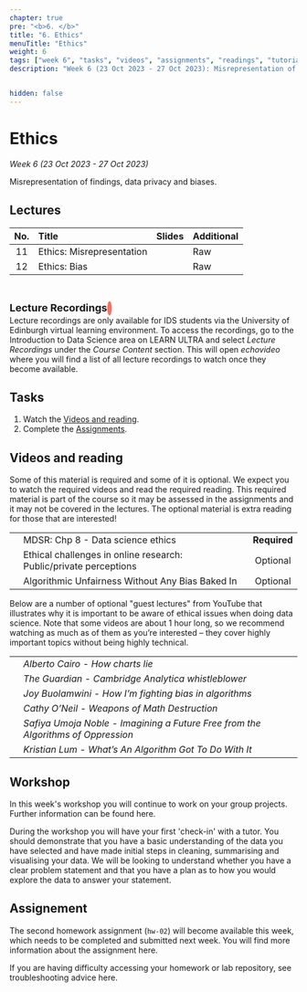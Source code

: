```yaml
---
chapter: true
pre: "<b>6. </b>"
title: "6. Ethics"
menuTitle: "Ethics"
weight: 6
tags: ["week 6", "tasks", "videos", "assignments", "readings", "tutorials"]
description: "Week 6 (23 Oct 2023 - 27 Oct 2023): Misrepresentation of findings, data privacy, and algorithmic bias."


hidden: false
---
```

  
  # Ethics
  
  _Week 6 (23 Oct 2023 - 27 Oct 2023)_

Misrepresentation of findings, data privacy and biases.

## Lectures

<!--
| <div style="width:50px;text-align:center">No.</div> | <div style="width:250px;text-align:left">Title</div> |  <div style="width:80px;text-align:center">Slides</div> | <div style="width:170px;text-align:center">Additional Links</div> | -->
| <div style="text-align:center">No.</div> | <div style="text-align:left">Title</div> |  <div style="text-align:center">Slides</div> | <div style="text-align:center">Additional</div> |
|:---:|:---------------------|:--------:|:------|
  | 11  | Ethics: Misrepresentation  | <span><a id = "lecture11"><i class="fas fa-desktop fa-lg"/></a></span> | <span><a id = "GHL11">Raw<i class="fab fa-fw fa-github"/></a></span> |
  | 12  | Ethics: Bias  | <span><a id = "lecture12"><i class="fas fa-desktop fa-lg"/></a></span> | <span><a id = "GHL12">Raw<i class="fab fa-fw fa-github"/></a></span> |
  
  <br>
<p  style="text-align: left"> 
<font size=4pt><b>Lecture Recordings</b></font>
<span class="fa-stack" style="scale:70%">
    <i class="fas fa-backward fa-stack-1x fa-1x fa-flip-horizontal" style="color:#f37361; box-sizing: content-box; line-height: 24px; width: 24px; height: 24px; border-radius: 100%; border-style: solid; border-width: 4px;"></i>
</span>
<br>
Lecture recordings are only available for IDS students via the University of Edinburgh virtual learning environment. To access the recordings, go to the Introduction to Data Science area on LEARN ULTRA and select <em>Lecture Recordings</em>  under the <em>Course Content</em> section. This will open <em>echovideo</em> where you will find a list of all lecture recordings to watch once they become available. 

</p>


## Tasks

<ol>
<li>Watch the <a href="#videos and reading">Videos and reading</a>.</li>
  <li>Complete the <a href="#assignments">Assignments</a>.</li>
</ol>

## Videos and reading

<p style="text-align: left">Some of this material is required and some of it is optional. We expect you to watch the required videos and read the required reading. This required material is part of the course so it may be assessed in the assignments and it may not be covered in the lectures. The optional material is extra reading for those that are interested!</p>

<!--
| <div style="width:50px"></div>  | <div style="width:420px"></div>  |  <div style="width:200px"></div> |
|:---:|:---|:---:|
-->
|    |    |    |
|:--:|:---|:--:|
| <i class="fas fa-book"></i> | MDSR: <a id="MDSR8">Chp 8 - Data science ethics</a> | **Required** |
| <i class="fab fa-readme"></i> | <a id="EthChal">Ethical challenges in online research: Public/private perceptions</a> | Optional |
| <i class="fas fa-pen-fancy"></i> | <a id="AUWB">Algorithmic Unfairness Without Any Bias Baked In</a> | Optional |

<p style="text-align: left">
Below are a number of optional "guest lectures" from YouTube that illustrates why it is important to be aware of ethical issues when doing data science. Note that some videos are about 1 hour long, so we recommend watching as much as of them as you’re interested – they cover highly important topics without being highly technical.</p>

<!--
| <div style="width:50px"></div>  | <div style="width:420px"></div>  |
-->

|   |   |
|:---:|:---------------------|
|  <a id="W7GL1YT"><span style="color: red;"><i class="fab fa-youtube fa-lg" /></span></a> | 	*Alberto Cairo - How charts lie*  |
| <a id="W7GL2YT"><span style="color: red;"><i class="fab fa-youtube fa-lg" /></span></a>  | *The Guardian - Cambridge Analytica whistleblower*|
| <a id="W7GL3YT"><span style="color: red;"><i class="fab fa-youtube fa-lg" /></span></a> | *Joy Buolamwini - How I’m fighting bias in algorithms* |
| <a id="W7GL4YT"><span style="color: red;"><i class="fab fa-youtube fa-lg" /></span></a> | *Cathy O’Neil - Weapons of Math Destruction* |
| <a id="W7GL5YT"><span style="color: red;"><i class="fab fa-youtube fa-lg" /></span></a> | *Safiya Umoja Noble - Imagining a Future Free from the Algorithms of Oppression* |
| <a id="W7GL6YT"><span style="color: red;"><i class="fab fa-youtube fa-lg" /></span></a> | *Kristian Lum - What’s An Algorithm Got To Do With It* |




## Workshop

<p style="text-align: left"> In this week's workshop you will continue to work on your group projects. Further information can be found <a id="projectEND">here</a>.</p>

<p style="text-align: left"> During the workshop you will have your first 'check-in' with a tutor. You should demonstrate that you have a basic understanding of the data you have selected and have made initial steps in cleaning, summarising and visualising your data. We will be looking to understand whether you have a clear problem statement and that you have a plan as to how you would explore the data to answer your statement.</p>


<!---
<p style="text-align: left"> The lab sheet can be accessed the day before the workshop, and the solutions the day after the workshop.</p>
--->

<!--
| <div style="width:300px;text-align:left">Laboratory Title</div> | <div style="width:170px;text-align:left">Links</div> | <div style="width:180px;text-align:left">Date</div> | -->
<!--
| <div style="text-align:left">Laboratory Title</div> | <div style="text-align:left">Links</div> | <div style="text-align:left">Date</div> |
|:---|:---|:---|
| Lab05: ???? | <li><a id="LAB5I">Instructions</a></li> <li><a id="LAB5R">Repository</a></li><li><a id="LAB5K">Solutions</a>(<a id="LAB5Kraw">Raw</a>)</li> | Fri, 27 Oct  |
--->

<!--| Lab08: Work on projects |  <li><a id="LAB7I">Instructions</a></li>| Fri, 27 Oct, 16:00 UK |-->


## Assignement

<span><p style="text-align: left">The second homework assignment (`hw-02`) will become available this week, which needs to be completed and submitted next week. You will find more information about the assignment <a id="homework">here</a>.</p></span>

<p style="text-align: left">If you are having difficulty accessing your homework or lab repository, see troubleshooting advice <a id="troubleshoot">here</a>.</p>



<!--
## Assignments

<p style="text-align: left">If you are having difficulty accessing your HW or Lab repo, see troubleshooting advice <a id="troubleshoot">here</a>.</p>

| <div style="width:300px;text-align:left">Assignment Title</div> | <div style="width:170px;text-align:left">Links</div> | <div style="width:180px;text-align:left">Due</div> |
|:---|:---|:---|
| OQ08: Modelling properties and Ethics | <li><a id="OQ8">Quiz</a></li> | Mon, 21 Nov, 12:00 UK |

<p style="text-align: left">
<b>Reminder</b>: Homework assignment <em>hw-04</em> is due Fri, 18 Nov, 12:00 UK time (midday).
</p>


## Interactive R tutorials

<p style="text-align: left"> No new interactive R tutorials this week. If you haven’t completed the previous week's ones, this is your chance to catch up!</p>
  </p>
-->